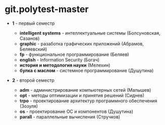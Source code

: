 # git.polytest-master

* **1** - первый семестр 
  * **intelligent systems** - интеллектуальные системы (Болсуновская, Сазанов)
  * **graphic** - разаботка графических приложений (Абрамов, Беляевский)
  * **fp** - функциональное программирование (Беляев)
  * **english** - Information Security (Богач)
  * **история и методология науки** (Мелехин)
  * **булка с маслом** - системное программирование (Душутина)

* **2** - второй семестр
  * **adm** - администрирование компьютерных сетей (Малышев)
  * **opt** - методы оптимизации и принятия решений (Сиднев)
  * **trpo** - проектирование архитектур программного обеспечения (Зозуля)
  * **os** - проектирование ОС и компонентов (Душутина)
  * **parall** - параллельные вычисления (Стручков)
